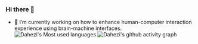 ### Hi there 👋


- 🔭 I’m currently working on how to enhance human-computer interaction experience using brain-machine interfaces.
![Dahezi's Most used languages](https://github-readme-stats.vercel.app/api/top-langs/?username=DAHEZI12138&layout=compact&hide_border=true&langs_count=10)
![Dahezi's github activity graph](https://github-readme-activity-graph.vercel.app/graph?username=DAHEZI12138&theme=github)


